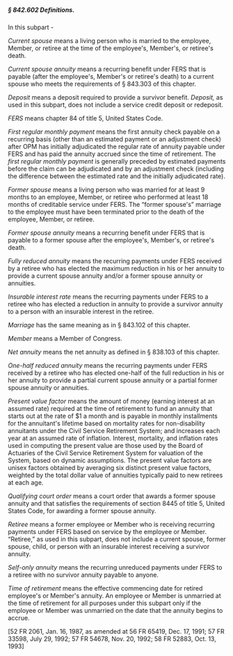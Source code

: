 ##### § 842.602 Definitions. #####

In this subpart -

*Current spouse* means a living person who is married to the employee, Member, or retiree at the time of the employee's, Member's, or retiree's death.

*Current spouse annuity* means a recurring benefit under FERS that is payable (after the employee's, Member's or retiree's death) to a current spouse who meets the requirements of § 843.303 of this chapter.

*Deposit* means a deposit required to provide a survivor benefit. *Deposit,* as used in this subpart, does not include a service credit deposit or redeposit.

*FERS* means chapter 84 of title 5, United States Code.

*First regular monthly payment* means the first annuity check payable on a recurring basis (other than an estimated payment or an adjustment check) after OPM has initially adjudicated the regular rate of annuity payable under FERS and has paid the annuity accrued since the time of retirement. The *first regular monthly payment* is generally preceded by estimated payments before the claim can be adjudicated and by an adjustment check (including the difference between the estimated rate and the initially adjudicated rate).

*Former spouse* means a living person who was married for at least 9 months to an employee, Member, or retiree who performed at least 18 months of creditable service under FERS. The “former spouse's” marriage to the employee must have been terminated prior to the death of the employee, Member, or retiree.

*Former spouse annuity* means a recurring benefit under FERS that is payable to a former spouse after the employee's, Member's, or retiree's death.

*Fully reduced annuity* means the recurring payments under FERS received by a retiree who has elected the maximum reduction in his or her annuity to provide a current spouse annuity and/or a former spouse annuity or annuities.

*Insurable interest rate* means the recurring payments under FERS to a retiree who has elected a reduction in annuity to provide a survivor annuity to a person with an insurable interest in the retiree.

*Marriage* has the same meaning as in § 843.102 of this chapter.

*Member* means a Member of Congress.

*Net annuity* means the net annuity as defined in § 838.103 of this chapter.

*One-half reduced annuity* means the recurring payments under FERS received by a retiree who has elected one-half of the full reduction in his or her annuity to provide a partial current spouse annuity or a partial former spouse annuity or annuities.

*Present value factor* means the amount of money (earning interest at an assumed rate) required at the time of retirement to fund an annuity that starts out at the rate of $1 a month and is payable in monthly installments for the annuitant's lifetime based on mortality rates for non-disability annuitants under the Civil Service Retirement System; and increases each year at an assumed rate of inflation. Interest, mortality, and inflation rates used in computing the present value are those used by the Board of Actuaries of the Civil Service Retirement System for valuation of the System, based on dynamic assumptions. The present value factors are unisex factors obtained by averaging six distinct present value factors, weighted by the total dollar value of annuities typically paid to new retirees at each age.

*Qualifying court order* means a court order that awards a former spouse annuity and that satisfies the requirements of section 8445 of title 5, United States Code, for awarding a former spouse annuity.

*Retiree* means a former employee or Member who is receiving recurring payments under FERS based on service by the employee or Member. “Retiree,” as used in this subpart, does not include a current spouse, former spouse, child, or person with an insurable interest receiving a survivor annuity.

*Self-only annuity* means the recurring unreduced payments under FERS to a retiree with no survivor annuity payable to anyone.

*Time of retirement* means the effective commencing date for retired employee's or Member's annuity. An employee or Member is unmarried at the time of retirement for all purposes under this subpart only if the employee or Member was unmarried on the date that the annuity begins to accrue.

[52 FR 2061, Jan. 16, 1987, as amended at 56 FR 65419, Dec. 17, 1991; 57 FR 33598, July 29, 1992; 57 FR 54678, Nov. 20, 1992; 58 FR 52883, Oct. 13, 1993]